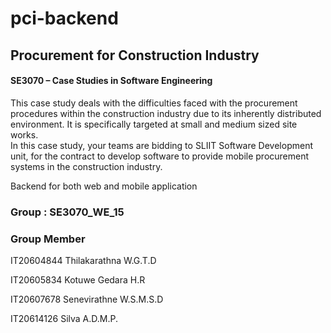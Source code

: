 # pci-backend

<h2>Procurement for Construction Industry</h2>
<h4>SE3070 – Case Studies in Software Engineering</h4>

<p>This case study deals with the difficulties faced with the procurement procedures within the
construction industry due to its inherently distributed environment. It is specifically targeted at small
and medium sized site works.<br>
In this case study, your teams are bidding to SLIIT Software Development unit, for the contract to develop
software to provide mobile procurement systems in the construction industry.</p>
<p>Backend for both web and mobile application</p>

<h3>Group : SE3070_WE_15</h3>
<h3>Group Member</h3>
<p>IT20604844 	Thilakarathna W.G.T.D</p>
<p>IT20605834 	Kotuwe Gedara H.R </p>
<p>IT20607678 	Senevirathne W.S.M.S.D </p>
<p>IT20614126 	Silva A.D.M.P. </p>
